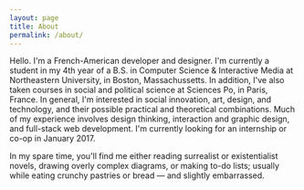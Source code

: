 ```yaml
---
layout: page
title: About
permalink: /about/
---
```


Hello. I'm a French-American developer and designer. I'm currently a student in my 4th year of a B.S. in Computer Science & Interactive Media at Northeastern University, in Boston, Massachussetts. In addition, I've also taken courses in social and political science at Sciences Po, in Paris, France. In general, I'm interested in social innovation, art, design, and technology, and their possible practical and theoretical combinations. Much of my experience involves design thinking, interaction and graphic design, and full-stack web development. I'm currently looking for an internship or co-op in January 2017.

In my spare time, you'll find me either reading surrealist or existentialist novels, drawing overly complex diagrams, or making to-do lists; usually while eating crunchy pastries or bread — and slightly embarrassed.
